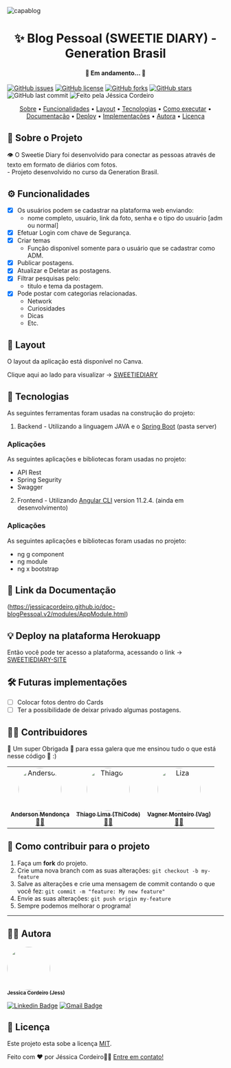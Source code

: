 <p align="center">
	
 ![capablog](https://i.imgur.com/2kOLPJY.png)
  
  <h1 align="center"> ✨ Blog Pessoal (SWEETIE DIARY) - Generation Brasil </h1>
  
  <h4 align="center"> 
	🚧 Em andamento... 🚧
 </h4>
 

[![GitHub issues](https://img.shields.io/github/issues/jessicacordeiro/projeto-blogPessoal?logo=GitHub)](https://github.com/jessicacordeiro/blogPessoal/issues)
[![GitHub license](https://img.shields.io/github/license/jessicacordeiro/projeto-blogPessoal?color=3&logo=Github)](https://github.com/jessicacordeiro/projeto-blogPessoal)
[![GitHub forks](https://img.shields.io/github/forks/jessicacordeiro/projeto-blogPessoal?logo=GitHub)](https://github.com/jessicacordeiro/projeto-blogPessoal/network)
[![GitHub stars](https://img.shields.io/github/stars/jessicacordeiro/projeto-blogPessoal?logo=github)](https://github.com/jessicacordeiro/projeto-blogPessoal/stargazers)
![GitHub last commit](https://img.shields.io/github/last-commit/jessicacordeiro/projeto-blogPessoal)
    <img alt="Feito pela Jéssica Cordeiro" src="https://img.shields.io/badge/feito%20por-JessicaCordeiro-%237519C1">
    

<p align="center">
 <a href="#-sobre-o-projeto">Sobre</a> •
 <a href="#-funcionalidades">Funcionalidades</a> •
 <a href="#-layout">Layout</a> •
 <a href="#-tecnologias">Tecnologias</a> • 
 <a href="#-como-executar-o-projeto">Como executar</a> • 
 <a href="#-link-da-documentacao">Documentação</a> • 
 <a href="#-deploy-na-plataforma-herokuapp">Deploy</a> •
 <a href="#-futuras-implementacoes">Implementações</a> • 
 <a href="#-autora">Autora</a> • 
 <a href="#user-content--licença">Licença</a>
</p>

## 📄 Sobre o Projeto
<p align="start"> 
	👁️ O Sweetie Diary foi desenvolvido para conectar as pessoas através de texto em formato de 
  diários com fotos.<br>- Projeto desenvolvido no curso da Generation Brasil.
</p>
   
   
## ⚙️ Funcionalidades

- [x] Os usuários podem se cadastrar na plataforma web enviando:
	- nome completo, usuário, link da foto, senha e o tipo do usuário [adm ou normal]
- [x] Efetuar Login com chave de Segurança.
- [x] Criar temas
   - Função disponível somente para o usuário que se cadastrar como ADM.
- [x] Publicar postagens.
- [x] Atualizar e Deletar as postagens.
- [x] Filtrar pesquisas pelo:
	- titulo e tema da postagem.  
- [x] Pode postar com categorias relacionadas.
	- Network
	- Curiosidades
	- Dicas
	- Etc. 


## 🎨 Layout

O layout da aplicação está disponível no Canva. 

Clique aqui ao lado para visualizar -> [SWEETIEDIARY](https://www.canva.com/design/DAEctaSf9tg/WAb2Q6tvRAlTkxLlznyAig/view)


## 🚀 Tecnologias

As seguintes ferramentas foram usadas na construção do projeto:

1. Backend - Utilizando a linguagem JAVA e o [Spring Boot](https://start.spring.io/) (pasta server) 

### Aplicações

As seguintes aplicações e bibliotecas foram usadas no projeto:

- API Rest
- Spring Segurity 
- Swagger

2. Frontend - Utilizando [Angular CLI](https://github.com/angular/angular-cli) version 11.2.4. (ainda em desenvolvimento)

### Aplicações

As seguintes aplicações e bibliotecas foram usadas no projeto:

- ng g component
- ng module
- ng x bootstrap

## 🔗 Link da Documentação

(https://jessicacordeiro.github.io/doc-blogPessoal.v2/modules/AppModule.html)

## 💡 Deploy na plataforma Herokuapp

Então você pode ter acesso a plataforma, acessando o link -> [SWEETIEDIARY-SITE](https://sweetiediary.herokuapp.com/#/entrar)

## 🛠 Futuras implementações

- [ ] Colocar fotos dentro do Cards
- [ ] Ter a possibilidade de deixar privado algumas postagens.

## 👨‍💻 Contribuidores

💛 Um super Obrigada 👏 para essa galera que me ensinou tudo o que está nesse código 💛 :)

<table>
  <tr>
	<td align="center"><a href="https://www.linkedin.com/in/anderson-mendon%C3%A7a-de-abreu-11179a85/"><img style="border-radius: 50%;" src="https://media-exp1.licdn.com/dms/image/C4D03AQGvxIUennDT7g/profile-displayphoto-shrink_800_800/0/1603387423676?e=1625097600&v=beta&t=Cz4k6HjjbtCUxFBjdV6ZHCXf_MTjwaYKO72I74RVJsc" width="100px;" alt="Anderson"/><br /><sub><b>Anderson Mendonça </b></sub></a><br /><a href="" title="Instrutor da Generation Brasil">👨‍🚀</a></td> 
	  <td align="center"><a href="https://www.linkedin.com/in/thicode/"><img style="border-radius: 50%;" src="https://media-exp1.licdn.com/dms/image/C4D03AQEgYRMUkFG4gw/profile-displayphoto-shrink_800_800/0/1615098203034?e=1625097600&v=beta&t=DhANZkmN3juhzArTA2m9lL3E7CactoQ8KwcZ4ZUN3Gk" width="100px;" alt="Thiago"/><br /><sub><b>Thiago Lima (ThiCode)</b></sub></a><br /><a href="https://github.com/limathiagos" title="Instrutor da Generation Brasil">👨‍🚀</a></td> 
	   <td align="center"><a href="https://www.linkedin.com/in/vagner-monteiro-01b02811b/"><img style="border-radius: 50%;" src="https://media-exp1.licdn.com/dms/image/C4D03AQEtY0j2aFP_6w/profile-displayphoto-shrink_800_800/0/1588603343122?e=1625097600&v=beta&t=vbkrVKItiPafkf2rzWZoB8WNgM-VJym89RxPyDcm-IE" width="100px;" alt="Liza"/><br /><sub><b>Vagner Monteiro (Vag)</b></sub></a><br /><a href="https://www.linkedin.com/in/elizabeth-hastings/" title="Instrutor da Generation Brasil">👨‍🚀</a></td> 
	  
</tr>
</table>

## 💪 Como contribuir para o projeto

1. Faça um **fork** do projeto.
2. Crie uma nova branch com as suas alterações: `git checkout -b my-feature`
3. Salve as alterações e crie uma mensagem de commit contando o que você fez: `git commit -m "feature: My new feature"`
4. Envie as suas alterações: `git push origin my-feature`
5. Sempre podemos melhorar o programa!

---

## 👩‍💻 Autora

 <img style="border-radius: 50%;" src="https://i.imgur.com/2H6ftNW.jpg" width="100px;" alt=""/>
 <br />
 <sub><b>Jessica Cordeiro (Jess)</b></sub>
 <br />
 
[![Linkedin Badge](https://img.shields.io/badge/-Jessica-blue?style=flat-square&logo=Linkedin&logoColor=white&link=https://www.linkedin.com/in/jessica-a-cordeiro/)](https://www.linkedin.com/in/jessica-a-cordeiro/) 
[![Gmail Badge](https://img.shields.io/badge/-jessica.cordeiro121@gmail.com-c14438?style=flat-square&logo=Gmail&logoColor=white&link=mailto:jessica.cordeiro121@gmail.com)](mailto:jessica.cordeiro121@gmail.com)

## 📝 Licença

Este projeto esta sobe a licença [MIT](./LICENSE).

Feito com ❤️ por Jéssica Cordeiro👋🏽 [Entre em contato!](https://www.linkedin.com/in/jessica-a-cordeiro/)
